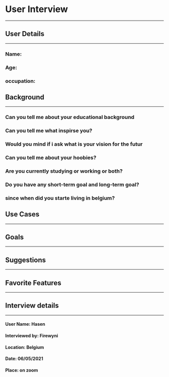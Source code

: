 # User Interview
---
## User Details
---
### Name: 
### Age:
### occupation:

## Background
---
### Can you tell me about your educational background
### Can you tell me what inspirse you?
### Would you mind if i ask what is your vision for the futur
### Can you tell me about your hoobies?
### Are you currently studying or working or both?
### Do you have any short-term goal and long-term goal?
### since when did you starte living in belgium?

## Use Cases
---
## Goals
---
## Suggestions
---
## Favorite Features
---
## Interview details 
---
#### User Name: Hasen

#### Interviewed by: Firewyni

#### Location:  Belgium

#### Date: 06/05/2021

#### Place: on zoom
